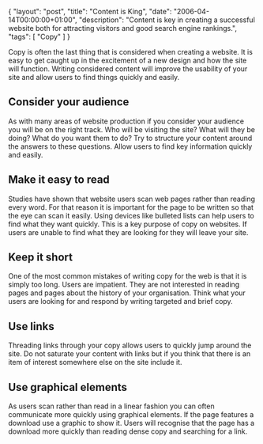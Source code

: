 {
  "layout": "post",
  "title": "Content is King",
  "date": "2006-04-14T00:00:00+01:00",
  "description": "Content is key in creating a successful website both for attracting visitors and good search engine rankings.",
  "tags": [
    "Copy"
  ]
}

Copy is often the last thing that is considered when creating a website. It is easy to get caught up in the excitement of a new design and how the site will function. Writing considered content will improve the usability of your site and allow users to find things quickly and easily.

## Consider your audience

As with many areas of website production if you consider your audience you will be on the right track. Who will be visiting the site? What will they be doing? What do you want them to do? Try to structure your content around the answers to these questions. Allow users to find key information quickly and easily. 

## Make it easy to read

Studies have shown that website users scan web pages rather than reading every word. For that reason it is important for the page to be written so that the eye can scan it easily. Using devices like bulleted lists can help users to find what they want quickly. This is a key purpose of copy on websites. If users are unable to find what they are looking for they will leave your site.

## Keep it short

One of the most common mistakes of writing copy for the web is that it is simply too long. Users are impatient. They are not interested in reading pages and pages about the history of your organisation. Think what your users are looking for and respond by writing targeted and brief copy.

## Use links

Threading links through your copy allows users to quickly jump around the site. Do not saturate your content with links but if you think that there is an item of interest somewhere else on the site include it. 

## Use graphical elements

As users scan rather than read in a linear fashion you can often communicate more quickly using graphical elements. If the page features a download use a graphic to show it. Users will recognise that the page has a download more quickly than reading dense copy and searching for a link.
